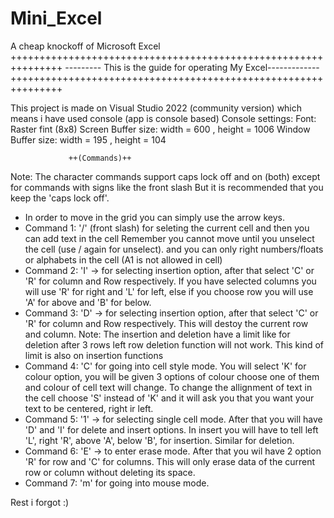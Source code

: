 # Mini_Excel
A cheap knockoff of Microsoft Excel
                                                            +++++++++++++++++++++++++++++++++++++++++++++++++++++++++++++++
                                                            --------- This is the guide for operating My Excel-------------
                                                            +++++++++++++++++++++++++++++++++++++++++++++++++++++++++++++++

This project is made on Visual Studio 2022 (community version) which means i have used console (app is console based)
Console settings:
Font:  Raster fint (8x8)
Screen Buffer size:  width = 600 , height = 1006
Window Buffer size:  width = 195 , height = 104 




                 ++(Commands)++
Note: The character commands support caps lock off and on (both)  except for commands with signs like the front slash
But it is recommended that you keep the 'caps lock off'.

- In order to move in the grid you can simply use the arrow keys.
- Command 1: '/' (front slash) for seleting the current cell and then you can add text in the cell 
  Remember you cannot move until you unselect the cell (use / again for unselect).
  and you can only right numbers/floats or alphabets in the cell (A1 is not allowed in cell)
- Command 2: 'I' -> for selecting insertion option, after that select 'C' or 'R'  for column and Row respectively.
  If you have selected columns you will use 'R' for right and 'L' for left, else if you choose row you will use 
  'A' for above and 'B' for below.
- Command 3: 'D' -> for selecting insertion option, after that select 'C' or 'R'  for column and Row respectively.
  This will destoy the current row and column.
Note: The insertion and deletion have a limit like for deletion after 3 rows left row deletion function will not work.
This kind of limit is also on insertion functions
- Command 4: 'C' for going into cell style mode. You will select 'K' for colour option, you will be given 3 options of colour choose one of them
  and colour of cell text will change. To change the allignment of text in the cell choose 'S' instead of 'K' and it will ask you that you want 
  your text to be centered, right ir left.
- Command 5: '1' -> for selecting single cell mode. After that you will have 'D' and 'I' for delete and insert options. In insert you will have to tell
  left 'L', right 'R', above 'A', below 'B', for insertion. Similar for deletion.
- Command 6: 'E' -> to enter erase mode. After that you wil have 2 option 'R' for row and 'C' for columns. This will only erase data of the current row or
  column without deleting its space.
- Command 7: 'm' for going into mouse mode.

Rest i forgot :)
